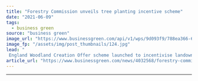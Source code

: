 ```yaml
---
title: "Forestry Commission unveils tree planting incentive scheme"
date: "2021-06-09"
tags: 
  - business green
source: "business green"
image_url: "https://www.businessgreen.com/api/v1/wps/9d093f9/788ea366-62d3-44e9-b5ef-feb5ab5a3ce3/2/woodland-trust-185x114.jpg"
image_fp: "/assets/img/post_thumbnails/124.jpg"
lead: "
 England Woodland Creation Offer scheme launched to incentivise landowners and farmers to plant trees ..."
article_url: "https://www.businessgreen.com/news/4032568/forestry-commission-unveils-tree-planting-incentive-scheme"
---
```


---
